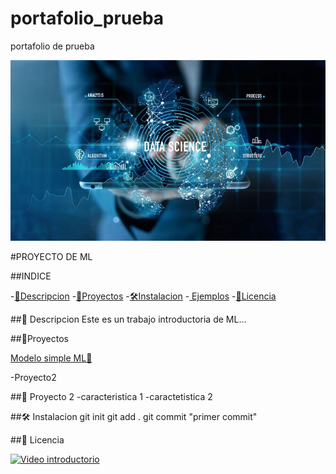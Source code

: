 # portafolio_prueba
portafolio de prueba 

[![dimitri](images/img1.jpg)](https://www.youtube.com/)

#PROYECTO DE ML

##INDICE

-[📖Descripcion](#-Descripcion)
-[🚀Proyectos](#-Proyectos)
-[🛠️Instalacion](#-Instalacion)
-[   Ejemplos](#-ejemplo)
-[📝Licencia](#-lisencia)

##📖 Descripcion
Este es un trabajo introductoria de ML...

##🚀Proyectos

[Modelo simple ML🔗](https://github.com/dschumilow/portafolio_prueba/tree/master/m6/)

-Proyecto2


##🚀 Proyecto 2
-caracteristica 1
-caractetistica 2

##🛠️ Instalacion
git init
git add .
git commit "primer commit"

##📝 Licencia

[![Video introductorio](https://img.youtube.com/vi/ssMNCIUPOLI/0.jpg)](https://www.youtube.com/watch?v=ssMNCIUPOLI)
